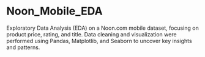 # Noon_Mobile_EDA
Exploratory Data Analysis (EDA) on a Noon.com mobile dataset, focusing on product price, rating, and title. Data cleaning and visualization were performed using Pandas, Matplotlib, and Seaborn to uncover key insights and patterns.
